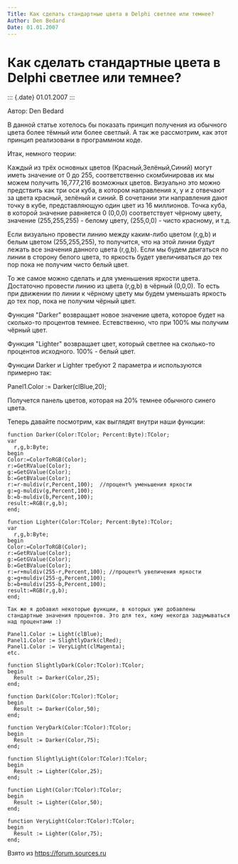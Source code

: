 ```yaml
---
Title: Как сделать стандартные цвета в Delphi светлее или темнее?
Author: Den Bedard
Date: 01.01.2007
---
```



Как сделать стандартные цвета в Delphi светлее или темнее?
==========================================================

::: {.date}
01.01.2007
:::

Автор: Den Bedard

В данной статье хотелось бы показать принцип получения из обычного цвета
более тёмный или более светлый. А так же рассмотрим, как этот принцип
реализовани в программном коде.

Итак, немного теории:

Каждый из трёх основных цветов (Красный,Зелёный,Синий) могут иметь
значение от 0 до 255, соответственно скомбинировав их мы можем получить
16,777,216 возможных цветов. Визуально это можно предствить как три оси
куба, в котором направления x, y и z отвечают за цвета красный, зелёный
и синий. В сочетании эти направления дают точку в кубе, представляющую
один цвет из 16 миллионов. Точка куба, в которой значение равняется 0
(0,0,0) соответствует чёрному цвету, значение (255,255,255) - белому
цвету, (255,0,0) - чисто красному, и т.д.

Если визуально провести линию между каким-либо цветом (r,g,b) и белым
цветом (255,255,255), то получится, что на этой линии будут лежать все
значения данного цвета (r,g,b). Если мы будем двигаться по линии в
сторону белого цвета, то яркость будет увеличиваться до тех пор пока не
получим чисто белый цвет.

То же самое можно сделать и для уменьшения яркости цвета. Достаточно
провести линию из цвета (r,g,b) в чёрный (0,0,0). То есть при движении
по линии к чёрному цвету мы будем уменьшать яркость до тех пор, пока не
получим чёрный цвет.

Функция \"Darker\" возвращает новое значение цвета, которое будет на
сколько-то процентов темнее. Естевственно, что при 100% мы получим
чёрный цвет.

Функция \"Lighter\" возвращает цвет, который светлее на сколько-то
процентов исходного. 100% - белый цвет.

Функции Darker и Lighter требуют 2 параметра и используются примерно
так:

Panel1.Color := Darker(clBlue,20);

Получется панель цветов, которая на 20% темнее обычного синего цвета.

Теперь давайте посмотрим, как выглядят внутри наши функции:

    function Darker(Color:TColor; Percent:Byte):TColor; 
    var 
      r,g,b:Byte; 
    begin 
    Color:=ColorToRGB(Color); 
    r:=GetRValue(Color); 
    g:=GetGValue(Color); 
    b:=GetBValue(Color); 
    r:=r-muldiv(r,Percent,100);  //процент% уменьшения яркости
    g:=g-muldiv(g,Percent,100); 
    b:=b-muldiv(b,Percent,100); 
    result:=RGB(r,g,b); 
    end; 
     
    function Lighter(Color:TColor; Percent:Byte):TColor; 
    var 
      r,g,b:Byte; 
    begin 
    Color:=ColorToRGB(Color); 
    r:=GetRValue(Color); 
    g:=GetGValue(Color); 
    b:=GetBValue(Color); 
    r:=r+muldiv(255-r,Percent,100); //процент% увеличения яркости
    g:=g+muldiv(255-g,Percent,100); 
    b:=b+muldiv(255-b,Percent,100); 
    result:=RGB(r,g,b); 
    end; 
     
    Так же я добавил некоторые функции, в которых уже добавлены стандартные значения процентов. Это для тех, кому некогда задумываться над процентами :)
     
    Panel1.Color := Light(clBlue); 
    Panel1.Color := SlightlyDark(clRed); 
    Panel1.Color := VeryLight(clMagenta); 
    etc. 
     
    function SlightlyDark(Color:TColor):TColor; 
    begin 
      Result := Darker(Color,25); 
    end; 
     
    function Dark(Color:TColor):TColor; 
    begin 
      Result := Darker(Color,50); 
    end; 
     
    function VeryDark(Color:TColor):TColor; 
    begin 
      Result := Darker(Color,75); 
    end; 
     
    function SlightlyLight(Color:TColor):TColor; 
    begin 
      Result := Lighter(Color,25); 
    end; 
     
    function Light(Color:TColor):TColor; 
    begin 
      Result := Lighter(Color,50); 
    end; 
     
    function VeryLight(Color:TColor):TColor; 
    begin 
      Result := Lighter(Color,75); 
    end;

Взято из <https://forum.sources.ru>
